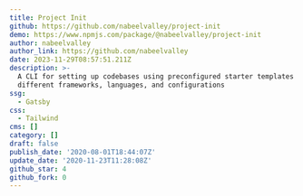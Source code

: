 ```yaml
---
title: Project Init
github: https://github.com/nabeelvalley/project-init
demo: https://www.npmjs.com/package/@nabeelvalley/project-init
author: nabeelvalley
author_link: https://github.com/nabeelvalley
date: 2023-11-29T08:57:51.211Z
description: >-
  A CLI for setting up codebases using preconfigured starter templates for
  different frameworks, languages, and configurations
ssg:
  - Gatsby
css:
  - Tailwind
cms: []
category: []
draft: false
publish_date: '2020-08-01T18:44:07Z'
update_date: '2020-11-23T11:28:08Z'
github_star: 4
github_fork: 0
---
```

